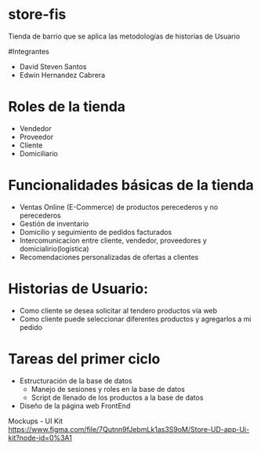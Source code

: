 # store-fis
Tienda de barrio que se aplica las metodologías de historias de Usuario

#Integrantes
* David Steven Santos 
* Edwin Hernandez Cabrera

# Roles de la tienda
* Vendedor
* Proveedor
* Cliente
* Domiciliario

# Funcionalidades básicas de la tienda
* Ventas Online (E-Commerce) de productos perecederos y no perecederos
* Gestión de inventario
* Domicilio y seguimiento de pedidos facturados
* Intercomunicacion entre cliente, vendedor, proveedores y domicialirio(logística)
* Recomendaciones personalizadas de ofertas a clientes

# Historias de Usuario:
* Como cliente se desea solicitar al tendero productos vía web
* Como cliente puede seleccionar diferentes productos y agregarlos a mi pedido

# Tareas del primer ciclo
* Estructuración de la base de datos
    * Manejo de sesiones y roles en la base de datos
    * Script de llenado de los productos a la base de datos
* Diseño de la página web FrontEnd


Mockups - UI Kit
https://www.figma.com/file/7Qutnn9fJebmLk1as3S9oM/Store-UD-app-Ui-kit?node-id=0%3A1
